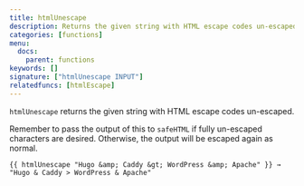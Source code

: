 ```yaml
---
title: htmlUnescape
description: Returns the given string with HTML escape codes un-escaped.
categories: [functions]
menu:
  docs:
    parent: functions
keywords: []
signature: ["htmlUnescape INPUT"]
relatedfuncs: [htmlEscape]
---
```


`htmlUnescape` returns the given string with HTML escape codes un-escaped.

Remember to pass the output of this to `safeHTML` if fully un-escaped characters are desired. Otherwise, the output will be escaped again as normal.

```go-html-template
{{ htmlUnescape "Hugo &amp; Caddy &gt; WordPress &amp; Apache" }} → "Hugo & Caddy > WordPress & Apache"
```
